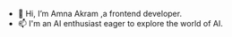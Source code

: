 - 👋 Hi, I’m Amna Akram ,a frontend  developer.
- 📫 I'm an AI enthusiast eager to explore the world of AI.


<!---
AmnaAkram987/AmnaAkram987 is a ✨ special ✨ repository because its `README.md` (this file) appears on your GitHub profile.
You can click the Preview link to take a look at your changes.
--->
